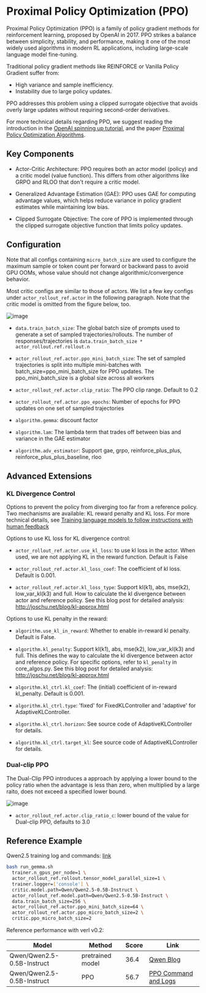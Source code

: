 # Proximal Policy Optimization (PPO)

Proximal Policy Optimization (PPO) is a family of policy gradient methods for reinforcement learning, proposed by OpenAI in 2017. PPO strikes a balance between simplicity, stability, and performance, making it one of the most widely used algorithms in modern RL applications, including large-scale language model fine-tuning.

Traditional policy gradient methods like REINFORCE or Vanilla Policy Gradient suffer from:

- High variance and sample inefficiency.
- Instability due to large policy updates.

PPO addresses this problem using a clipped surrogate objective that avoids overly large updates without requiring second-order derivatives.

For more technical details regarding PPO, we suggest reading the introduction in the [OpenAI spinning up tutorial](https://spinningup.openai.com/en/latest/algorithms/ppo.html), and the paper [Proximal Policy Optimization Algorithms](https://arxiv.org/abs/1707.06347).

## Key Components

- Actor-Critic Architecture: PPO requires both an actor model (policy) and a critic model (value function). This differs from other algorithms like GRPO and RLOO that don't require a critic model.

- Generalized Advantage Estimation (GAE): PPO uses GAE for computing advantage values, which helps reduce variance in policy gradient estimates while maintaining low bias.

- Clipped Surrogate Objective: The core of PPO is implemented through the clipped surrogate objective function that limits policy updates.

## Configuration

Note that all configs containing `micro_batch_size` are used to configure the maximum sample or token count per forward or backward pass to avoid GPU OOMs, whose value should not change algorithmic/convergence behavior.

Most critic configs are similar to those of actors. We list a few key configs under `actor_rollout_ref.actor` in the following paragraph. Note that the critic model is omitted from the figure below, too.

![image](https://github.com/user-attachments/assets/16aebad1-0da6-4eb3-806d-54a74e712c2d)

- `data.train_batch_size`: The global batch size of prompts used to generate a set of sampled trajectories/rollouts. The number of responses/trajectories is `data.train_batch_size * actor_rollout.ref.rollout.n`

- `actor_rollout_ref.actor.ppo_mini_batch_size`: The set of sampled trajectories is split into multiple mini-batches with batch_size=ppo_mini_batch_size for PPO updates. The ppo_mini_batch_size is a global size across all workers

- `actor_rollout_ref.actor.clip_ratio`: The PPO clip range. Default to 0.2

- `actor_rollout_ref.actor.ppo_epochs`: Number of epochs for PPO updates on one set of sampled trajectories

- `algorithm.gemma`: discount factor

- `algorithm.lam`: The lambda term that trades off between bias and variance in the GAE estimator

- `algorithm.adv_estimator`: Support gae, grpo, reinforce_plus_plus, reinforce_plus_plus_baseline, rloo

## Advanced Extensions

### KL Divergence Control

Options to prevent the policy from diverging too far from a reference policy. Two mechanisms are available: KL reward penalty and KL loss. For more technical details, see [Training language models to follow instructions with human feedback](https://arxiv.org/abs/2203.02155)

Options to use KL loss for KL divergence control: 

- `actor_rollout_ref.actor.use_kl_loss`: to use kl loss in the actor. When used, we are not applying KL in the reward function. Default is False

- `actor_rollout_ref.actor.kl_loss_coef`: The coefficient of kl loss. Default is 0.001.

- `actor_rollout_ref.actor.kl_loss_type`: Support kl(k1), abs, mse(k2), low_var_kl(k3) and full. How to calculate the kl divergence between actor and reference policy. See this blog post for detailed analysis: http://joschu.net/blog/kl-approx.html

Options to use KL penalty in the reward:

- `algorithm.use_kl_in_reward`: Whether to enable in-reward kl penalty. Default is False.

- `algorithm.kl_penalty`: Support kl(k1), abs, mse(k2), low_var_kl(k3) and full. This defines the way to calculate the kl divergence between actor and reference policy. For specific options, refer to `kl_penalty` in core_algos.py. See this blog post for detailed analysis: http://joschu.net/blog/kl-approx.html

- `algorithm.kl_ctrl.kl_coef`: The (initial) coefficient of in-reward kl_penalty. Default is 0.001.
- `algorithm.kl_ctrl.type`: 'fixed' for FixedKLController and 'adaptive' for AdaptiveKLController.
- `algorithm.kl_ctrl.horizon`: See source code of AdaptiveKLController for details.
- `algorithm.kl_ctrl.target_kl`: See source code of AdaptiveKLController for details.

### Dual-clip PPO

The Dual-Clip PPO introduces a approach by applying a lower bound to the policy ratio when the advantage is less than zero, when multiplied by a large raito, does not exceed a specified lower bound.

![image](https://github.com/user-attachments/assets/fc232181-d8b0-4307-8dd2-4dc0a4c1c139)

- `actor_rollout_ref.actor.clip_ratio_c`: lower bound of the value for Dual-clip PPO, defaults to 3.0

## Reference Example

Qwen2.5 training log and commands: [link](https://github.com/eric-haibin-lin/verl-data/blob/experiments/gsm8k/Qwen2.5-0.5B-bsz256_2-prompt1024-resp512-0.567.log)

```bash
bash run_gemma.sh
  trainer.n_gpus_per_node=1 \
  actor_rollout_ref.rollout.tensor_model_parallel_size=1 \
  trainer.logger=['console'] \
  critic.model.path=Qwen/Qwen2.5-0.5B-Instruct \
  actor_rollout_ref.model.path=Qwen/Qwen2.5-0.5B-Instruct \
  data.train_batch_size=256 \
  actor_rollout_ref.actor.ppo_mini_batch_size=64 \
  actor_rollout_ref.actor.ppo_micro_batch_size=2 \
  critic.ppo_micro_batch_size=2
```

Reference performance with verl v0.2:

| Model                          | Method          | Score | Link                                                                                           |
|-------------------------------|------------------|-------|------------------------------------------------------------------------------------------------|
| Qwen/Qwen2.5-0.5B-Instruct     | pretrained model | 36.4  | [Qwen Blog](https://qwenlm.github.io/blog/qwen2.5-llm/)                                        |
| Qwen/Qwen2.5-0.5B-Instruct     | PPO              | 56.7  | [PPO Command and Logs](https://github.com/eric-haibin-lin/verl-data/blob/experiments/gsm8k/Qwen2.5-0.5B-bsz256_2-prompt1024-resp512-0.567.log) |
